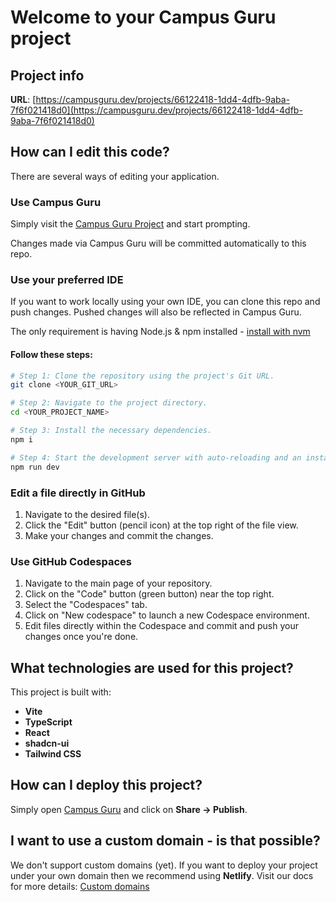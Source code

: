 # Welcome to your Campus Guru project

## Project info

**URL**: [https://campusguru.dev/projects/66122418-1dd4-4dfb-9aba-7f6f021418d0](https://campusguru.dev/projects/66122418-1dd4-4dfb-9aba-7f6f021418d0)

## How can I edit this code?

There are several ways of editing your application.

### Use Campus Guru

Simply visit the [Campus Guru Project](https://campusguru.dev/projects/66122418-1dd4-4dfb-9aba-7f6f021418d0) and start prompting.

Changes made via Campus Guru will be committed automatically to this repo.

### Use your preferred IDE

If you want to work locally using your own IDE, you can clone this repo and push changes. Pushed changes will also be reflected in Campus Guru.

The only requirement is having Node.js & npm installed - [install with nvm](https://github.com/nvm-sh/nvm#installing-and-updating)

#### Follow these steps:

```sh
# Step 1: Clone the repository using the project's Git URL.
git clone <YOUR_GIT_URL>

# Step 2: Navigate to the project directory.
cd <YOUR_PROJECT_NAME>

# Step 3: Install the necessary dependencies.
npm i

# Step 4: Start the development server with auto-reloading and an instant preview.
npm run dev
```

### Edit a file directly in GitHub

1. Navigate to the desired file(s).
2. Click the "Edit" button (pencil icon) at the top right of the file view.
3. Make your changes and commit the changes.

### Use GitHub Codespaces

1. Navigate to the main page of your repository.
2. Click on the "Code" button (green button) near the top right.
3. Select the "Codespaces" tab.
4. Click on "New codespace" to launch a new Codespace environment.
5. Edit files directly within the Codespace and commit and push your changes once you're done.

## What technologies are used for this project?

This project is built with:

- **Vite**
- **TypeScript**
- **React**
- **shadcn-ui**
- **Tailwind CSS**

## How can I deploy this project?

Simply open [Campus Guru](https://campusguru.dev/projects/66122418-1dd4-4dfb-9aba-7f6f021418d0) and click on **Share -> Publish**.

## I want to use a custom domain - is that possible?

We don't support custom domains (yet). If you want to deploy your project under your own domain then we recommend using **Netlify**. Visit our docs for more details: [Custom domains](https://docs.campusguru.dev/tips-tricks/custom-domain/)

